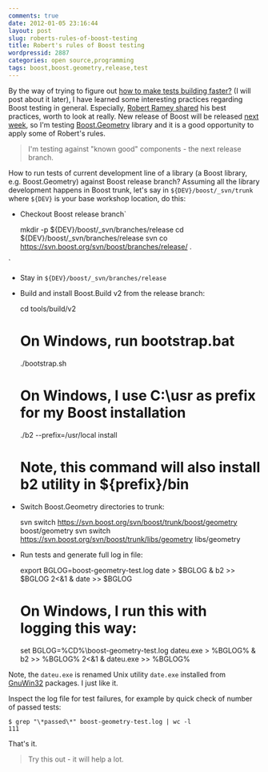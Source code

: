 ```yaml
---
comments: true
date: 2012-01-05 23:16:44
layout: post
slug: roberts-rules-of-boost-testing
title: Robert's rules of Boost testing
wordpressid: 2887
categories: open source,programming
tags: boost,boost.geometry,release,test
---
```


By the way of trying to figure out [how to make tests building faster?](http://lists.boost.org/Archives/boost/2011/12/189026.php) (I will post about it later), I have learned some interesting practices regarding Boost testing in general. Especially, [Robert Ramey shared](http://lists.boost.org/Archives/boost/2011/12/189045.php) his best practices, worth to look at really. New release of Boost will be released [next week](http://www.boost.org/community/index.html), so I'm testing [Boost.Geometry](http://www.boost.org/libs/geometry/) library and it is a good opportunity to apply some of Robert's rules.





> I'm testing against "known good" components - the next release branch.


 


How to run tests of current development line of a library (a Boost library, e.g. Boost.Geometry) against Boost release branch? Assuming all the library development happens in Boost trunk, let's say in `${DEV}/boost/_svn/trunk` where `${DEV}` is your base workshop location, do this:







  * Checkout Boost release branch`

    
    
    mkdir -p ${DEV}/boost/_svn/branches/release
    cd ${DEV}/boost/_svn/branches/release
    svn co https://svn.boost.org/svn/boost/branches/release/ .
    


`



  * Stay in `${DEV}/boost/_svn/branches/release`



  * Build and install Boost.Build v2 from the release branch:

    
    
    cd tools/build/v2
    # On Windows, run bootstrap.bat
    ./bootstrap.sh
    # On Windows, I use C:\usr as prefix for my Boost installation
    ./b2 --prefix=/usr/local install
    # Note, this command will also install b2 utility in ${prefix}/bin
    






  * Switch Boost.Geometry directories to trunk:


    
    
    svn switch https://svn.boost.org/svn/boost/trunk/boost/geometry boost/geometry
    svn switch https://svn.boost.org/svn/boost/trunk/libs/geometry libs/geometry
    






  * Run tests and generate full log in file:

    
    
    export BGLOG=boost-geometry-test.log
    date > $BGLOG & b2 >> $BGLOG 2<&1 & date >> $BGLOG
    
    # On Windows, I run this with logging this way:
    set BGLOG=%CD%\boost-geometry-test.log
    dateu.exe > %BGLOG% & b2 >> %BGLOG% 2<&1 & dateu.exe >> %BGLOG%
    




Note, the `dateu.exe` is renamed Unix utility `date.exe` installed from [GnuWin32](http://gnuwin32.sourceforge.net/) packages. I just like it.








Inspect the log file for test failures, for example by quick check of number of passed tests:




    
    
    $ grep "\*passed\*" boost-geometry-test.log | wc -l
    111
    





That's it.





> Try this out - it will help a lot.
